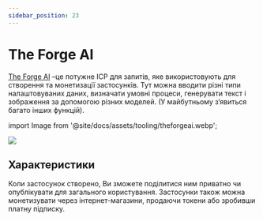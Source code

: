 ```yaml
---
sidebar_position: 23
---
```


# The Forge AI

[The Forge AI](https://theforgeai.com/) –це потужне ІСР для запитів, яке використовують для створення та монетизації застосунків. Тут можна вводити різні типи налаштовуваних даних, визначати умовні процеси, генерувати текст і зображення за допомогою різних моделей. (У майбутньому з’явиться багато інших функцій).


import Image from '@site/docs/assets/tooling/theforgeai.webp';

<div style={{textAlign: 'center'}}>
  <img src={Image} style={{width: "1200px"}} />
</div>

## Характеристики

Коли застосунок створено, Ви зможете поділитися ним приватно чи опублікувати для загального користування. Застосунки також можна монетизувати через інтернет-магазини, продаючи токени або зробивши платну підписку.
